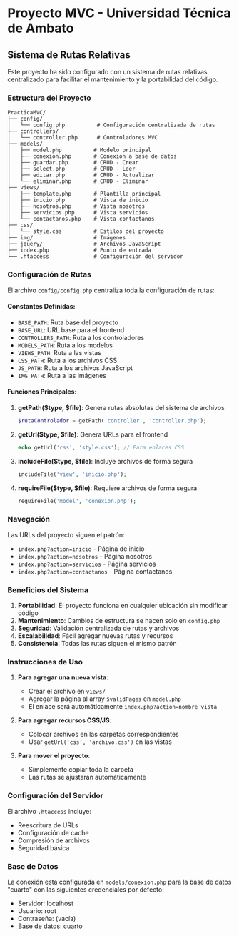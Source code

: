 # Proyecto MVC - Universidad Técnica de Ambato

## Sistema de Rutas Relativas

Este proyecto ha sido configurado con un sistema de rutas relativas centralizado para facilitar el mantenimiento y la portabilidad del código.

### Estructura del Proyecto

```
PracticaMVC/
├── config/
│   └── config.php          # Configuración centralizada de rutas
├── controllers/
│   └── controller.php      # Controladores MVC
├── models/
│   ├── model.php          # Modelo principal
│   ├── conexion.php       # Conexión a base de datos
│   ├── guardar.php        # CRUD - Crear
│   ├── select.php         # CRUD - Leer
│   ├── editar.php         # CRUD - Actualizar
│   └── eliminar.php       # CRUD - Eliminar
├── views/
│   ├── template.php       # Plantilla principal
│   ├── inicio.php         # Vista de inicio
│   ├── nosotros.php       # Vista nosotros
│   ├── servicios.php      # Vista servicios
│   └── contactanos.php    # Vista contactanos
├── css/
│   └── style.css          # Estilos del proyecto
├── img/                   # Imágenes
├── jquery/                # Archivos JavaScript
├── index.php              # Punto de entrada
└── .htaccess              # Configuración del servidor
```

### Configuración de Rutas

El archivo `config/config.php` centraliza toda la configuración de rutas:

#### Constantes Definidas:
- `BASE_PATH`: Ruta base del proyecto
- `BASE_URL`: URL base para el frontend
- `CONTROLLERS_PATH`: Ruta a los controladores
- `MODELS_PATH`: Ruta a los modelos
- `VIEWS_PATH`: Ruta a las vistas
- `CSS_PATH`: Ruta a los archivos CSS
- `JS_PATH`: Ruta a los archivos JavaScript
- `IMG_PATH`: Ruta a las imágenes

#### Funciones Principales:

1. **getPath($type, $file)**: Genera rutas absolutas del sistema de archivos
   ```php
   $rutaControlador = getPath('controller', 'controller.php');
   ```

2. **getUrl($type, $file)**: Genera URLs para el frontend
   ```php
   echo getUrl('css', 'style.css'); // Para enlaces CSS
   ```

3. **includeFile($type, $file)**: Incluye archivos de forma segura
   ```php
   includeFile('view', 'inicio.php');
   ```

4. **requireFile($type, $file)**: Requiere archivos de forma segura
   ```php
   requireFile('model', 'conexion.php');
   ```

### Navegación

Las URLs del proyecto siguen el patrón:
- `index.php?action=inicio` - Página de inicio
- `index.php?action=nosotros` - Página nosotros
- `index.php?action=servicios` - Página servicios
- `index.php?action=contactanos` - Página contactanos

### Beneficios del Sistema

1. **Portabilidad**: El proyecto funciona en cualquier ubicación sin modificar código
2. **Mantenimiento**: Cambios de estructura se hacen solo en `config.php`
3. **Seguridad**: Validación centralizada de rutas y archivos
4. **Escalabilidad**: Fácil agregar nuevas rutas y recursos
5. **Consistencia**: Todas las rutas siguen el mismo patrón

### Instrucciones de Uso

1. **Para agregar una nueva vista**:
   - Crear el archivo en `views/`
   - Agregar la página al array `$validPages` en `model.php`
   - El enlace será automáticamente `index.php?action=nombre_vista`

2. **Para agregar recursos CSS/JS**:
   - Colocar archivos en las carpetas correspondientes
   - Usar `getUrl('css', 'archivo.css')` en las vistas

3. **Para mover el proyecto**:
   - Simplemente copiar toda la carpeta
   - Las rutas se ajustarán automáticamente

### Configuración del Servidor

El archivo `.htaccess` incluye:
- Reescritura de URLs
- Configuración de cache
- Compresión de archivos
- Seguridad básica

### Base de Datos

La conexión está configurada en `models/conexion.php` para la base de datos "cuarto" con las siguientes credenciales por defecto:
- Servidor: localhost
- Usuario: root
- Contraseña: (vacía)
- Base de datos: cuarto
